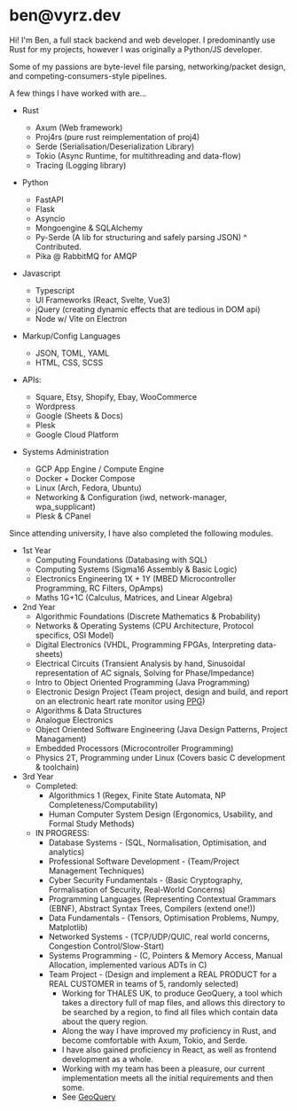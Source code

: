 # ben&#8203;@vyrz.dev

Hi! I'm Ben, a full stack backend and web developer.
I predominantly use Rust for my projects, however I was originally a Python/JS developer.

Some of my passions are byte-level file parsing, networking/packet design, and competing-consumers-style pipelines.

A few things I have worked with are...

- Rust
  - Axum (Web framework)
  - Proj4rs (pure rust reimplementation of proj4)
  - Serde (Serialisation/Deserialization Library)
  - Tokio (Async Runtime, for multithreading and data-flow)
  - Tracing (Logging library)

- Python
    - FastAPI
    - Flask
    - Asyncio
    - Mongoengine & SQLAlchemy
    - Py-Serde (A lib for structuring and safely parsing JSON)
      ^ Contributed.
    - Pika @ RabbitMQ for AMQP
  
- Javascript
  - Typescript
  - UI Frameworks (React, Svelte, Vue3)
  - jQuery (creating dynamic effects that are tedious in DOM api)
  - Node w/ Vite on Electron

- Markup/Config Languages
  - JSON, TOML, YAML
  - HTML, CSS, SCSS

- APIs:
    - Square, Etsy, Shopify, Ebay, WooCommerce
    - Wordpress
    - Google (Sheets & Docs)
    - Plesk
    - Google Cloud Platform

- Systems Administration
  - GCP App Engine / Compute Engine
  - Docker + Docker Compose
  - Linux (Arch, Fedora, Ubuntu)
  - Networking & Configuration (iwd, network-manager, wpa_supplicant)
  - Plesk & CPanel


Since attending university, I have also completed the following modules.

- 1st Year
  - Computing Foundations (Databasing with SQL)
  - Computing Systems (Sigma16 Assembly & Basic Logic)
  - Electronics Engineering 1X + 1Y (MBED Microcontroller Programming, RC Filters, OpAmps)
  - Maths 1G+1C (Calculus, Matrices, and Linear Algebra)
- 2nd Year
  - Algorithmic Foundations (Discrete Mathematics & Probability)
  - Networks & Operating Systems (CPU Architecture, Protocol specifics, OSI Model)
  - Digital Electronics (VHDL, Programming FPGAs, Interpreting data-sheets)
  - Electrical Circuits (Transient Analysis by hand, Sinusoidal representation of AC signals, Solving for Phase/Impedance)
  - Intro to Object Oriented Programming (Java Programming)
  - Electronic Design Project (Team project, design and build, and report on an electronic heart rate monitor using [PPG](https://en.wikipedia.org/wiki/Photoplethysmogram))
  - Algorithms & Data Structures
  - Analogue Electronics
  - Object Oriented Software Engineering (Java Design Patterns, Project Managament)
  - Embedded Processors (Microcontroller Programming)
  - Physics 2T, Programming under Linux (Covers basic C development & toolchain)
- 3rd Year
  - Completed:
    - Algorithmics 1 (Regex, Finite State Automata, NP Completeness/Computability)
    - Human Computer System Design (Ergonomics, Usability, and Formal Study Methods)
  - IN PROGRESS:
    - Database Systems - (SQL, Normalisation, Optimisation, and analytics)
    - Professional Software Development - (Team/Project Management Techniques)
    - Cyber Security Fundamentals - (Basic Cryptography, Formalisation of Security, Real-World Concerns)
    - Programming Languages (Representing Contextual Grammars (EBNF), Abstract Syntax Trees, Compilers (extend one!))
    - Data Fundamentals - (Tensors, Optimisation Problems, Numpy, Matplotlib)
    - Networked Systems - (TCP/UDP/QUIC, real world concerns, Congestion Control/Slow-Start)
    - Systems Programming - (C, Pointers & Memory Access, Manual Allocation, implemented various ADTs in C)
    - Team Project - (Design and implement a REAL PRODUCT for a REAL CUSTOMER in teams of 5, randomly selected)
      - Working for THALES UK, to produce GeoQuery, a tool which takes a directory full of map files, and allows
        this directory to be searched by a region, to find all files which contain data about the query region.
      - Along the way I have improved my proficiency in Rust, and become comfortable with Axum, Tokio, and Serde.
      - I have also gained proficiency in React, as well as frontend development as a whole.
      - Working with my team has been a pleasure, our current implementation meets all the initial requirements and then some.
      - See [GeoQuery](https://github.com/Geo-Query/GeoQuery)

  
